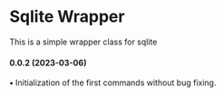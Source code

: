 # Sqlite Wrapper

This is a simple wrapper class for sqlite

#### **0.0.2 (2023-03-06)**

   **•** Initialization of the first commands without bug fixing.
